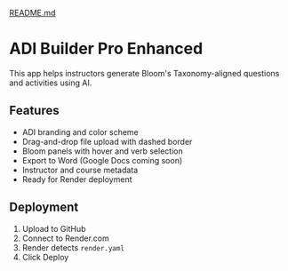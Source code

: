 [README.md](https://github.com/user-attachments/files/22851039/README.md)
# ADI Builder Pro Enhanced

This app helps instructors generate Bloom's Taxonomy-aligned questions and activities using AI.

## Features
- ADI branding and color scheme
- Drag-and-drop file upload with dashed border
- Bloom panels with hover and verb selection
- Export to Word (Google Docs coming soon)
- Instructor and course metadata
- Ready for Render deployment

## Deployment
1. Upload to GitHub
2. Connect to Render.com
3. Render detects `render.yaml`
4. Click Deploy

